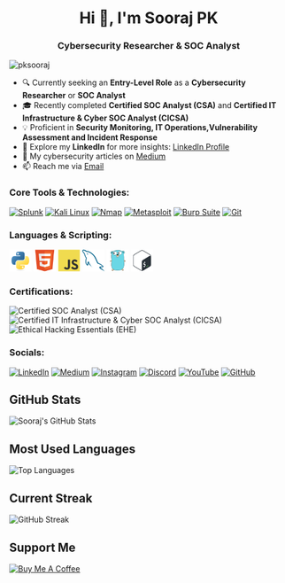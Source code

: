 <h1 align="center">Hi 👋, I'm Sooraj PK</h1>
<h3 align="center">Cybersecurity Researcher & SOC Analyst</h3>

<p align="left"> <img src="https://komarev.com/ghpvc/?username=pksooraj&label=Profile%20views&color=0e75b6&style=flat" alt="pksooraj" /> </p>

- 🔍 Currently seeking an **Entry-Level Role** as a **Cybersecurity Researcher** or **SOC Analyst**
- 🎓 Recently completed **Certified SOC Analyst (CSA)** and **Certified IT Infrastructure & Cyber SOC Analyst (CICSA)**
- 💡 Proficient in **Security Monitoring, IT Operations,Vulnerability Assessment and Incident Response**
- 🔗 Explore my **LinkedIn** for more insights: [LinkedIn Profile](https://www.linkedin.com/in/soorajpk)
- 📝 My cybersecurity articles on [Medium](http://medium.com/@soorajpk)
- 📫 Reach me via <a href="mailto:sooraj2002pk@gmail.com">Email</a>

<h3 align="left">Core Tools & Technologies:</h3>
<p align="left">
<a href="https://www.splunk.com/en_us/products/splunk-enterprise.html" target="_blank"><img src="https://www.vectorlogo.zone/logos/splunk/splunk-icon.svg" alt="Splunk" width="40" height="40"/></a> 
<a href="https://www.kali.org" target="_blank"><img src="https://www.kali.org/images/kali-dragon-icon.svg" alt="Kali Linux" width="40" height="40"/></a>
<a href="https://nmap.org" target="_blank"><img src="https://nmap.org/images/nmap-logo-256x256.png" alt="Nmap" width="40" height="40"/></a>
<a href="https://www.metasploit.com/" target="_blank"><img src="https://www.metasploit.com/includes/images/metasploit-r7-logo.svg" alt="Metasploit" width="40" height="40"/></a>
<a href="https://portswigger.net/burp" target="_blank"><img src="https://portswigger.net/images/burp-suite-small.svg" alt="Burp Suite" width="40" height="40"/></a>
<a href="https://git-scm.com/" target="_blank"><img src="https://www.vectorlogo.zone/logos/git-scm/git-scm-icon.svg" alt="Git" width="40" height="40"/></a>
</p>

<h3 align="left">Languages & Scripting:</h3>
<p align="left"> 
<a href="https://www.python.org" target="_blank"><img src="https://raw.githubusercontent.com/devicons/devicon/master/icons/python/python-original.svg" alt="Python" width="40" height="40"/></a> 
<a href="https://www.w3.org/html/" target="_blank"><img src="https://raw.githubusercontent.com/devicons/devicon/master/icons/html5/html5-original.svg" alt="HTML" width="40" height="40"/></a>
<a href="https://www.javascript.com" target="_blank"><img src="https://raw.githubusercontent.com/devicons/devicon/master/icons/javascript/javascript-original.svg" alt="JavaScript" width="40" height="40"/></a>
<a href="https://www.mysql.com" target="_blank"><img src="https://raw.githubusercontent.com/devicons/devicon/master/icons/mysql/mysql-original.svg" alt="MySQL" width="40" height="40"/></a>
<a href="https://golang.org" target="_blank"><img src="https://raw.githubusercontent.com/devicons/devicon/master/icons/go/go-original.svg" alt="Go" width="40" height="40"/></a>
<a href="https://www.gnu.org/software/bash/" target="_blank"><img src="https://raw.githubusercontent.com/devicons/devicon/master/icons/bash/bash-original.svg" alt="Bash" width="40" height="40"/></a>
</p>

<h3 align="left">Certifications:</h3>
<p align="left">
<img src="https://www.eccouncil.org/wp-content/uploads/2023/01/logo-small-size-18.png" alt="Certified SOC Analyst (CSA)" width="100"/>
&nbsp;&nbsp;
<img src="https://redteamacademy.com/wp-content/uploads/2022/10/LOGO-7.jpg" alt="Certified IT Infrastructure & Cyber SOC Analyst (CICSA)" width="100"/>
&nbsp;&nbsp;
<img src="https://www.eccouncil.org/wp-content/uploads/2023/01/logo-small-size-12.png" alt="Ethical Hacking Essentials (EHE)" width="100"/>
</p>

<h3 align="left">Socials:</h3>
<p align="left">
<a href="https://linkedin.com/in/soorajpk" target="blank"><img src="https://cdn.jsdelivr.net/npm/simple-icons@3.0.1/icons/linkedin.svg" alt="LinkedIn" height="30" width="40" /></a>
<a href="https://medium.com/@soorajpk" target="blank"><img src="https://cdn.jsdelivr.net/npm/simple-icons@3.0.1/icons/medium.svg" alt="Medium" height="30" width="40" /></a> 
<a href="https://instagram.com/soorajpk_" target="blank"><img src="https://cdn.jsdelivr.net/npm/simple-icons@3.0.1/icons/instagram.svg" alt="Instagram" height="30" width="40" /></a>
<a href="https://discord.gg/2hTgG26PEg" target="blank"><img src="https://cdn.jsdelivr.net/npm/simple-icons@3.0.1/icons/discord.svg" alt="Discord" height="30" width="40" /></a>
<a href="https://youtube.com/@codenamepk" target="blank"><img src="https://cdn.jsdelivr.net/npm/simple-icons@3.0.1/icons/youtube.svg" alt="YouTube" height="30" width="40" /></a>
<a href="https://github.com/pksooraj" target="blank"><img src="https://cdn.jsdelivr.net/npm/simple-icons@3.0.1/icons/github.svg" alt="GitHub" height="30" width="40" /></a>
</p>

## GitHub Stats
![Sooraj's GitHub Stats](https://github-readme-stats.vercel.app/api?username=pksooraj&show_icons=true&theme=radical)

## Most Used Languages
![Top Languages](https://github-readme-stats.vercel.app/api/top-langs/?username=pksooraj&layout=compact&theme=radical)

## Current Streak
![GitHub Streak](https://github-readme-streak-stats.herokuapp.com/?user=pksooraj&theme=radical)

## Support Me
<a href="https://www.buymeacoffee.com/soorajpk" target="_blank"><img src="https://cdn.buymeacoffee.com/buttons/v2/default-yellow.png" alt="Buy Me A Coffee" width="200" /></a>
